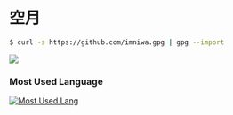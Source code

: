 # 空月

```bash
$ curl -s https://github.com/imniwa.gpg | gpg --import
```

![](https://media.tenor.com/j_DUeuoAnXgAAAAM/piano-piano-on-fire.gif)

### Most Used Language
[![Most Used Lang](https://github-readme-stats.vercel.app/api/top-langs/?username=imniwa&layout=compact&langs_count=10&hide=jupyter%20notebook,html,css,vue,blade,php,handlebars,shell,batchfile,roff&hide_title=true)](https://github.com/anuraghazra/github-readme-stats)
